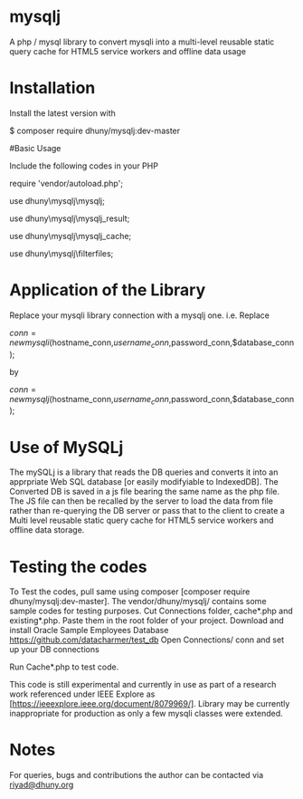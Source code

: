 # mysqlj
A php / mysql library to convert mysqli into a multi-level reusable static query cache for HTML5 service workers and offline data usage


# Installation

Install the latest version with

$ composer require dhuny/mysqlj:dev-master

#Basic Usage

Include the following codes in your PHP  

require 'vendor/autoload.php';

use dhuny\mysqlj\mysqlj;

use dhuny\mysqlj\mysqlj_result;

use dhuny\mysqlj\mysqlj_cache;

use dhuny\mysqlj\filterfiles;

# Application of the Library

Replace your mysqli library connection with a mysqlj one.
i.e. Replace

$conn = new mysqli($hostname_conn,$username_conn,$password_conn,$database_conn);

by

$conn = new mysqlj($hostname_conn,$username_conn,$password_conn,$database_conn);


# Use of MySQLj

The mySQLj is a library that reads the DB queries and converts it into an apprpriate Web SQL database [or easily modifyiable to IndexedDB]. The Converted DB is saved in a js file bearing the same name as the php file. The JS file can then be recalled by the server to load the data from file rather than re-querying the DB server or pass that to the client to create a Multi level reusable static query cache for HTML5 service workers and offline data storage.   


# Testing the codes

To Test the codes, pull same using composer [composer require dhuny/mysqlj:dev-master]. The vendor/dhuny/mysqlj/ contains some sample codes for testing purposes. Cut Connections folder, cache*.php and existing*.php. Paste them in the root folder of your project.
Download and install Oracle Sample Employees Database https://github.com/datacharmer/test_db
Open Connections/ conn and set up your DB connections

Run Cache*.php to test code.

This code is still experimental and currently in use as part of a research work referenced under IEEE Explore as [https://ieeexplore.ieee.org/document/8079969/]. 
Library may be currently inappropriate for production as only a few mysqli classes were extended. 

# Notes
For queries, bugs and contributions the author can be contacted via <riyad@dhuny.org>
